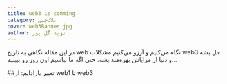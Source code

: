 ```yaml
---
title: web3 is comming
category: بلاک‌چین
cover: web3Banner.jpg
author: نوید گل‌ پور
---
```


در این مقاله نگاهی به تاریخ web نگاه می‌کنیم و آرزو می‌کنیم مشکلات web3 حل بشه و دنیا از مزایاش بهره‌مند بشه،‌ حتی اگه ما نباشیم اون روز رو ببینیم...

##تغییر پارادایم: از web1 تا web3
